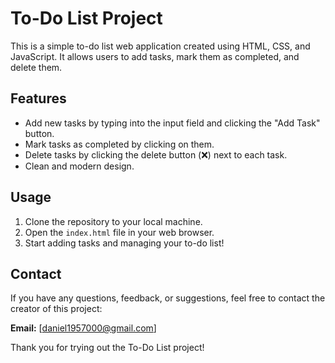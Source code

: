 # To-Do List Project

This is a simple to-do list web application created using HTML, CSS, and JavaScript. It allows users to add tasks, mark them as completed, and delete them.

## Features

- Add new tasks by typing into the input field and clicking the "Add Task" button.
- Mark tasks as completed by clicking on them.
- Delete tasks by clicking the delete button (❌) next to each task.
- Clean and modern design.

## Usage

1. Clone the repository to your local machine.
2. Open the `index.html` file in your web browser.
3. Start adding tasks and managing your to-do list!

## Contact

If you have any questions, feedback, or suggestions, feel free to contact the creator of this project:

**Email:** [daniel1957000@gmail.com]

Thank you for trying out the To-Do List project!
